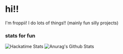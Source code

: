 # hi!!
I'm froppii! I do lots of things!! (mainly fun silly projects)

### stats for fun
![Hackatime Stats](https://github-readme-stats.hackclub.dev/api/wakatime?username=62&api_domain=hackatime.hackclub.com&custom_title=Hackatime+Stats&layout=compact&cache_seconds=0&langs_count=8&theme=catppuccin_mocha)
![Anurag's Github Stats](https://github-readme-stats.vercel.app/api?username=froppii&show_icons=true&theme=catppuccin_mocha&card_width=200px)
